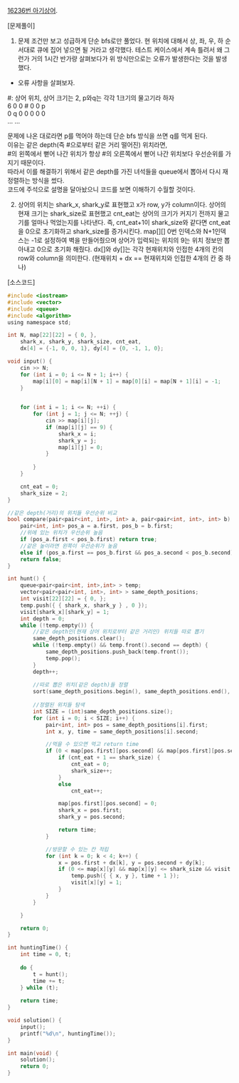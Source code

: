 [16236번 아기상어](https://www.acmicpc.net/problem/16236).

[문제풀이]
1. 문제 조건만 보고 성급하게 단순 bfs로만 풀었다.
현 위치에 대해서 상, 좌, 우, 하 순서대로 큐에 집어 넣으면 될 거라고 생각했다.
테스트 케이스에서 계속 틀려서 왜 그런가 거의 1시간 반가량 살펴보다가 위 방식만으로는 오류가 발생한다는 것을 발생했다.

- 오류 사항을 살펴보자.

#: 상어 위치, 상어 크기는 2,  p와q는 각각 1크기의 물고기라 하자  
6 0 0 # 0 0 p  
0 q 0 0 0 0 0  
... ...  

 문제에 나온 대로라면 p를 먹어야 하는데 단순 bfs 방식을 쓰면 q를 먹게 된다.  
이유는 같은 depth(즉 #으로부터 같은 거리 떨어진) 위치라면,  
#의 왼쪽에서 뻗어 나간 위치가 항상 #의 오른쪽에서 뻗어 나간 위치보다 우선순위를 가지기 때문이다.  
따라서 이를 해결하기 위해서 같은 depth를 가진 녀석들을 queue에서 뽑아서 다시 재정렬하는 방식을 썼다.  
코드에 주석으로 설명을 달아놨으니 코드를 보면 이해하기 수월할 것이다.  

2. 상어의 위치는 shark_x, shark_y로 표현했고 x가 row, y가 column이다.
상어의 현재 크기는 shark_size로 표현했고 cnt_eat는 상어의 크기가 커지기 전까지 물고기를 얼마나 먹었는지를 나타낸다.
즉, cnt_eat+1이 shark_size와 같다면 cnt_eat을 0으로 초기화하고 shark_size를 증가시킨다.
map[][] 0번 인덱스와 N+1인덱스는 -1로 설정하여 벽을 만들어줬으며 상어가 입력되는 위치의 9는 위치 정보만 뽑아내고 0으로 초기화 해줬다.
dx[]와 dy[]는 각각 현재위치와 인접한 4개의 칸의 row와 column을 의미한다.
(현재위치 + dx[](dy[]) == 현재위치와 인접한 4개의 칸 중 하나)

[소스코드]
~~~c
#include <iostream>
#include <vector>
#include <queue>
#include <algorithm>
using namespace std;

int N, map[22][22] = { 0, }, 
	shark_x, shark_y, shark_size, cnt_eat,
	dx[4] = {-1, 0, 0, 1}, dy[4] = {0, -1, 1, 0};

void input() {
	cin >> N;
	for (int i = 0; i <= N + 1; i++) {
		map[i][0] = map[i][N + 1] = map[0][i] = map[N + 1][i] = -1;
	}

	
	for (int i = 1; i <= N; ++i) {
		for (int j = 1; j <= N; ++j) {
			cin >> map[i][j];
			if (map[i][j] == 9) {
				shark_x = i;
				shark_y = j;
				map[i][j] = 0;
			}
			
		}
	}

	cnt_eat = 0;
	shark_size = 2;
}

//같은 depth(거리)의 위치들 우선순위 비교
bool compare(pair<pair<int, int>, int> a, pair<pair<int, int>, int> b) {
	pair<int, int> pos_a = a.first, pos_b = b.first;
	//위에 있는 위치가 우선순위 높음
	if (pos_a.first < pos_b.first) return true;
	//같은 높이라면 왼쪽이 우선순위가 높음
	else if (pos_a.first == pos_b.first && pos_a.second < pos_b.second) return true;
	return false;
}

int hunt() {
	queue<pair<pair<int, int>,int> > temp;
	vector<pair<pair<int, int>, int> > same_depth_positions;
	int visit[22][22] = { 0, };
	temp.push({ { shark_x, shark_y } , 0 });
	visit[shark_x][shark_y] = 1;
	int depth = 0;
	while (!temp.empty()) {
		//같은 depth인(현재 상어 위치로부터 같은 거리인) 위치들 따로 뽑기
		same_depth_positions.clear();
		while (!temp.empty() && temp.front().second == depth) {
			same_depth_positions.push_back(temp.front());
			temp.pop();
		}
		depth++;
		
		//따로 뽑은 위치(같은 depth)들 정렬
		sort(same_depth_positions.begin(), same_depth_positions.end(), compare);
		
		//정렬된 위치들 탐색
		int SIZE = (int)same_depth_positions.size();
		for (int i = 0; i < SIZE; i++) {
			pair<int, int> pos = same_depth_positions[i].first; 
			int x, y, time = same_depth_positions[i].second;

			//먹을 수 있으면 먹고 return time
			if (0 < map[pos.first][pos.second] && map[pos.first][pos.second] < shark_size) {
				if (cnt_eat + 1 == shark_size) {
					cnt_eat = 0;
					shark_size++;
				}
				else
					cnt_eat++;

				map[pos.first][pos.second] = 0;
				shark_x = pos.first;
				shark_y = pos.second;

				return time;
			}

			//방문할 수 있는 칸 적립
			for (int k = 0; k < 4; k++) {
				x = pos.first + dx[k], y = pos.second + dy[k];
				if (0 <= map[x][y] && map[x][y] <= shark_size && visit[x][y] == 0) {
					temp.push({ { x, y }, time + 1 });
					visit[x][y] = 1;
				}
			}
		}

	}

	return 0;
}

int huntingTime() {
	int time = 0, t;
	
	do {
		t = hunt();
		time += t;
	} while (t);
	
	return time;
}

void solution() {
	input();
	printf("%d\n", huntingTime());
}

int main(void) {
	solution();
	return 0;
}
~~~
